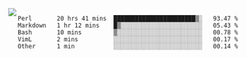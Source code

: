 

<a href="https://github.com/anuraghazra/github-readme-stats">
  <img align="left" src="https://github-readme-stats.vercel.app/api?username=kfly8&count_private=true&show_icons=true&theme=calm" />
</a>


<!--START_SECTION:waka-->
```text
Perl       20 hrs 41 mins  ███████████████████████▒░   93.47 % 
Markdown   1 hr 12 mins    █▒░░░░░░░░░░░░░░░░░░░░░░░   05.43 % 
Bash       10 mins         ▒░░░░░░░░░░░░░░░░░░░░░░░░   00.78 % 
VimL       2 mins          ░░░░░░░░░░░░░░░░░░░░░░░░░   00.17 % 
Other      1 min           ░░░░░░░░░░░░░░░░░░░░░░░░░   00.14 % 
```
<!--END_SECTION:waka-->
